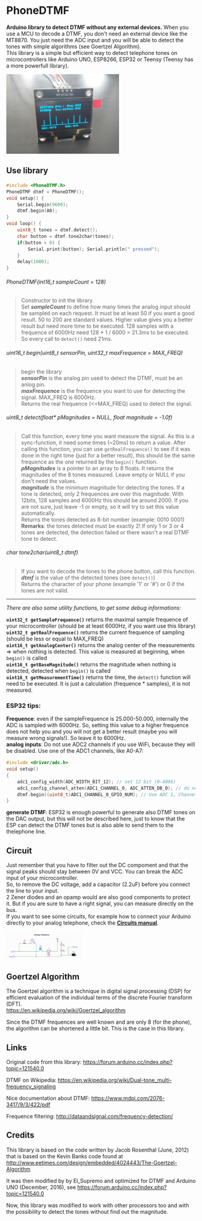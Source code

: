 # PhoneDTMF
**Arduino library to detect DTMF without any external devices.**
When you use a MCU to decode a DTMF, you don't need an external device like the MT8870. You just need the ADC input and you will be able to detect the tones with simple algorithms (see Goertzel Algorithm).  
This library is a simple but efficient way to detect telephone tones on microcontrollers like Arduino UNO, ESP8266, ESP32 or Teensy (Teensy has a more powerfull library).  

<img alt="Display spectrum" src="circuits/oled.jpg" width="300" />

## Use library
~~~~cpp
#include <PhoneDTMF.h>
PhoneDTMF dtmf = PhoneDTMF();
void setup() {
    Serial.begin(9600);
    dtmf.begin(A0);
}
void loop() {
    uint8_t tones = dtmf.detect();
    char button = dtmf.tone2char(tones);
    if(button > 0) {
    	Serial.print(button); Serial.println(" pressed");
    }
    delay(1000);
}
~~~~

###### PhoneDTMF(int16_t sampleCount = 128)
> Constructor to init the library.  
> Set ***sampleCount*** to define how many times the analog input should be sampled on each request. It must be at least 50 if you want a good result. 50 to 200 are standard values. Higher value gives you a better result but need more time to be executed. 128 samples with a frequence of 6000Hz need 128 \* 1 / 6000 = 21.3ms to be executed. So every call to `detect()` need 21ms.  

###### uint16_t begin(uint8_t sensorPin, uint32_t maxFrequence = MAX_FREQ)
> begin the library  
> ***sensorPin*** is the analog pin used to detect the DTMF, must be an anlog pin.  
> ***maxFrequence*** is the frequence you want to use for detecting the signal. MAX_FREQ is 6000Hz.  
> Returns the real frequence (<=MAX_FREQ) used to detect the signal.  

###### uint8_t detect(float* pMagnitudes = NULL, float magnitude = -1.0f)
> Call this function, every time you want measure the signal. As this is a sync-function, it need some times (~20ms) to return a value. After calling this function, you can use `getRealFrequence()` to see if it was done in the right time (just for a better result), this should be the same frequence as the one returned by the `begin()` function.  
> ***pMagnitudes*** is a pointer to an array to 8 floats. It returns the magnitudes of the 8 tones measured. Leave empty or NULL if you don't need the values.  
> ***magnitude*** is the minimum magnitude for detecting the tones. If a tone is detected, only 2 frequences are over this magnitude. With 12bits, 128 samples and 6000Hz this should be around 2000. If you are not sure, just leave -1 or empty, so it will try to set this value automatically.  
> Returns the tones detected as 8-bit number (example: 0010 0001)  
> **Remarks**: the tones detected must be exactly 2! If only 1 or 3 or 4 tones are detected, the detection failed or there wasn't a real DTMF tone to detect.  

###### char tone2char(uint8_t dtmf)
> If you want to decode the tones to the phone button, call this function.  
> ***dtmf*** is the value of the detected tones (see `detect()`)   
> Returns the character of your phone (example '1' or '#') or 0 if the tones are not valid.   


___
*There are also some utility functions, to get some debug informations:* 


**`uint32_t getSampleFrequence()`** returns the maximal sample frequence of your microcontroller (should be at least 6000Hz, if you want use this library)  
**`uint32_t getRealFrequence()`** returns the current frequence of sampling (should be less or equal to MAX_FREQ)  
**`uint16_t getAnalogCenter()`** returns the analog center of the measurements => when nothing is detected. This value is measured at beginning, when `begin()` is called  
**`uint16_t getBaseMagnitude()`** returns the magnitude when nothing is detected, detected when `begin()` is called  
**`uint16_t getMeasurementTime()`** returns the time, the `detect()` function will need to be executed. It is just a calculation (frequence * samples), it is not measured.  

### ESP32 tips:
**Frequence**: even if the sampleFrequence is 25.000-50.000, internally the ADC is sampled with 6000Hz. So, setting this value to a higher frequence does not help you and you will not get a better result (maybe you will measure wrong signals!). So leave it to 6000Hz.  
**analog inputs**: Do not use ADC2 channels if you use WiFi, because they will be disabled. Use one of the ADC1 channels, like A0-A7:  
```cpp
#include <driver/adc.h>
void setup()
{
	adc1_config_width(ADC_WIDTH_BIT_12); // set 12 bit (0-4096)
    adc1_config_channel_atten(ADC1_CHANNEL_0, ADC_ATTEN_DB_0); // do not use attenuation
    dtmf.begin((uint8_t)ADC1_CHANNEL_0_GPIO_NUM); // Use ADC 1, Channel 0 (GPIO36 on Wroom32)
}
```
**generate DTMF**: ESP32 is enough powerful to generate also DTMF tones on the DAC output, but this will not be described here, just to know that the ESP can detect the DTMF tones but is also able to send them to the thelephone line.  


## Circuit
Just remember that you have to filter out the DC compoment and that the signal peaks should stay between 0V and VCC. You can break the ADC input of your microcontroller.  
So, to remove the DC voltage, add a capacitor (2.2uF) before you connect the line to your input.  
2 Zener  diodes and an opamp would are also good components to protect it. But if you are sure to have a right signal, you can measure directly on the bus.  
If you want to see some circuits, for example how to connect your Arduino directly to your analog telephone, check the <a href='circuits/'>**Circuits manual**</a>.  

<a href="LIBRARY.md"><img src='circuits/analogphone.png' width='200'></a>  


## Goertzel Algorithm
The Goertzel algorithm is a technique in digital signal processing (DSP) for efficient evaluation of the individual terms of the discrete Fourier transform (DFT).  
https://en.wikipedia.org/wiki/Goertzel_algorithm

Since the DTMF frequences are well known and are only 8 (for the phone), the algorithm can be shortened a little bit. This is the case in this library.  

## Links
Original code from this library: https://forum.arduino.cc/index.php?topic=121540.0  

DTMF on Wikipedia: https://en.wikipedia.org/wiki/Dual-tone_multi-frequency_signaling  

Nice documentation about DTMF: https://www.mdpi.com/2076-3417/9/3/422/pdf  

Frequence filtering: http://dataandsignal.com/frequency-detection/  


## Credits
This library is based on the code written by Jacob Rosenthal (June, 2012) that is based on the Kevin Banks code found at http://www.eetimes.com/design/embedded/4024443/The-Goertzel-Algorithm  

It was then modified by by El_Supremo and optimized for DTMF and Arduino UNO (December, 2016), see https://forum.arduino.cc/index.php?topic=121540.0  

Now, this library was modified to work with other processors too and with the possibility to detect the tones without find out the magnitude.  
